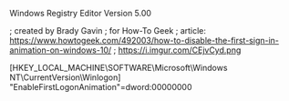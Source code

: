 Windows Registry Editor Version 5.00
 
; created by Brady Gavin
; for How-To Geek
; article: https://www.howtogeek.com/492003/how-to-disable-the-first-sign-in-animation-on-windows-10/ 
; https://i.imgur.com/CEjvCyd.png
 
[HKEY_LOCAL_MACHINE\SOFTWARE\Microsoft\Windows NT\CurrentVersion\Winlogon]
"EnableFirstLogonAnimation"=dword:00000000
